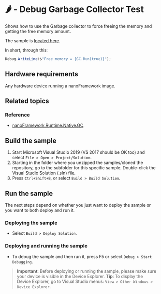 # 🌶️ - Debug Garbage Collector Test

Shows how to use the Garbage collector to force freeing the memory and getting the free memory amount.

The sample is [located here](./Program.cs).

In short, through this:

```csharp
Debug.WriteLine($"Free memory = {GC.Run(true)}");
```

## Hardware requirements

Any hardware device running a nanoFramework image.

## Related topics

### Reference

- [nanoFramework.Runtime.Native.GC](https://docs.nanoframework.net/api/nanoFramework.Runtime.Native.GC.html).

## Build the sample

1. Start Microsoft Visual Studio 2019 (VS 2017 should be OK too) and select `File > Open > Project/Solution`.
1. Starting in the folder where you unzipped the samples/cloned the repository, go to the subfolder for this specific sample. Double-click the Visual Studio Solution (.sln) file.
1. Press `Ctrl+Shift+B`, or select `Build > Build Solution`.

## Run the sample

The next steps depend on whether you just want to deploy the sample or you want to both deploy and run it.

### Deploying the sample

- Select `Build > Deploy Solution`.

### Deploying and running the sample

- To debug the sample and then run it, press F5 or select `Debug > Start Debugging`.

> **Important**: Before deploying or running the sample, please make sure your device is visible in the Device Explorer.
> **Tip**: To display the Device Explorer, go to Visual Studio menus: `View > Other Windows > Device Explorer`.
